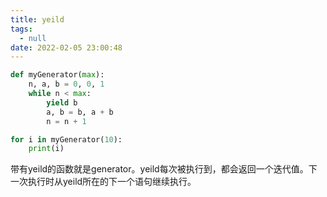 ```yaml
---
title: yeild
tags:
  - null
date: 2022-02-05 23:00:48
---
```



```python
def myGenerator(max):
    n, a, b = 0, 0, 1
    while n < max:
        yield b
        a, b = b, a + b
        n = n + 1

for i in myGenerator(10):
    print(i)
```

带有yeild的函数就是generator。yeild每次被执行到，都会返回一个迭代值。下一次执行时从yeild所在的下一个语句继续执行。


